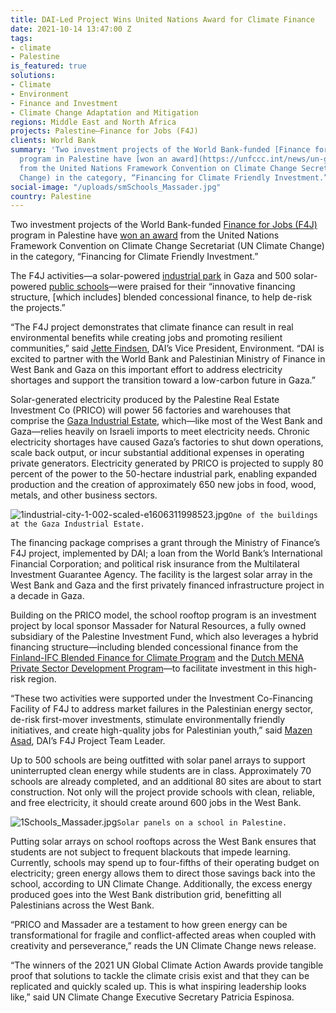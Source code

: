 ```yaml
---
title: DAI-Led Project Wins United Nations Award for Climate Finance
date: 2021-10-14 13:47:00 Z
tags:
- climate
- Palestine
is_featured: true
solutions:
- Climate
- Environment
- Finance and Investment
- Climate Change Adaptation and Mitigation
regions: Middle East and North Africa
projects: Palestine—Finance for Jobs (F4J)
clients: World Bank
summary: 'Two investment projects of the World Bank-funded [Finance for Jobs (F4J)](https://www.dai.com/our-work/projects/palestine-finance-for-jobs-f4j)
  program in Palestine have [won an award](https://unfccc.int/news/un-global-climate-action-awards-winners-unveiled-today)
  from the United Nations Framework Convention on Climate Change Secretariat (UN Climate
  Change) in the category, “Financing for Climate Friendly Investment.” '
social-image: "/uploads/smSchools_Massader.jpg"
country: Palestine
---
```


Two investment projects of the World Bank-funded [Finance for Jobs (F4J)](https://www.dai.com/our-work/projects/palestine-finance-for-jobs-f4j) program in Palestine have [won an award](https://unfccc.int/news/un-global-climate-action-awards-winners-unveiled-today) from the United Nations Framework Convention on Climate Change Secretariat (UN Climate Change) in the category, “Financing for Climate Friendly Investment.” 

The F4J activities—a solar-powered [industrial park](https://www.worldbank.org/en/about/partners/brief/west-bank-and-gaza-securing-energy-for-growth-and-development) in Gaza and 500 solar-powered [public schools](https://www.dai.com/news/world-bank-project-funds-climate-friendly-solar-powered-schools-in-palestine)—were praised for their “innovative financing structure, [which includes] blended concessional finance, to help de-risk the projects.”

<!--more-->

“The F4J project demonstrates that climate finance can result in real environmental benefits while creating jobs and promoting resilient communities,” said [Jette Findsen](https://www.dai.com/who-we-are/our-team/jette-findsen), DAI’s Vice President, Environment. “DAI is excited to partner with the World Bank and Palestinian Ministry of Finance in West Bank and Gaza on this important effort to address electricity shortages and support the transition toward a low-carbon future in Gaza.”

Solar-generated electricity produced by the Palestine Real Estate Investment Co (PRICO) will power 56 factories and warehouses that comprise the [Gaza Industrial Estate](https://www.ifc.org/wps/wcm/connect/news_ext_content/ifc_external_corporate_site/news+and+events/news/impact-stories/solar-power-gaza), which—like most of the West Bank and Gaza—relies heavily on Israeli imports to meet electricity needs. Chronic electricity shortages have caused Gaza’s factories to shut down operations, scale back output, or incur substantial additional expenses in operating private generators. Electricity generated by PRICO is projected to supply 80 percent of the power to the 50-hectare industrial park, enabling expanded production and the creation of approximately 650 new jobs in food, wood, metals, and other business sectors.

![1industrial-city-1-002-scaled-e1606311998523.jpg](/uploads/1industrial-city-1-002-scaled-e1606311998523.jpg)`One of the buildings at the Gaza Industrial Estate.`

The financing package comprises a grant through the Ministry of Finance’s F4J project, implemented by DAI; a loan from the World Bank’s International Financial Corporation; and political risk insurance from the Multilateral Investment Guarantee Agency. The facility is the largest solar array in the West Bank and Gaza and the first privately financed infrastructure project in a decade in Gaza.

Building on the PRICO model, the school rooftop program is an investment project by local sponsor Massader for Natural Resources, a fully owned subsidiary of the Palestine Investment Fund, which also leverages a hybrid financing structure—including blended concessional finance from the [Finland-IFC Blended Finance for Climate Program](https://www.ifc.org/wps/wcm/connect/topics_ext_content/ifc_external_corporate_site/bf/focus-areas/bf-climate/finland) and the [Dutch MENA Private Sector Development Program](https://pressroom.ifc.org/all/pages/PressDetail.aspx?ID=17713)—to facilitate investment in this high-risk region.

“These two activities were supported under the Investment Co-Financing Facility of F4J to address market failures in the Palestinian energy sector, de-risk first-mover investments, stimulate environmentally friendly initiatives, and create high-quality jobs for Palestinian youth,” said [Mazen Asad](https://www.linkedin.com/in/mazen-asad-05459210/), DAI’s F4J Project Team Leader.

Up to 500 schools are being outfitted with solar panel arrays to support uninterrupted clean energy while students are in class. Approximately 70 schools are already completed, and an additional 80 sites are about to start construction. Not only will the project provide schools with clean, reliable, and free electricity, it should create around 600 jobs in the West Bank.

![1Schools_Massader.jpg](/uploads/1Schools_Massader.jpg)`Solar panels on a school in Palestine.`

Putting solar arrays on school rooftops across the West Bank ensures that students are not subject to frequent blackouts that impede learning. Currently, schools may spend up to four-fifths of their operating budget on electricity; green energy allows them to direct those savings back into the school, according to UN Climate Change. Additionally, the excess energy produced goes into the West Bank distribution grid, benefitting all Palestinians across the West Bank.

“PRICO and Massader are a testament to how green energy can be transformational for fragile and conflict-affected areas when coupled with creativity and perseverance,” reads the UN Climate Change news release. 

“The winners of the 2021 UN Global Climate Action Awards provide tangible proof that solutions to tackle the climate crisis exist and that they can be replicated and quickly scaled up. This is what inspiring leadership looks like,” said UN Climate Change Executive Secretary Patricia Espinosa.